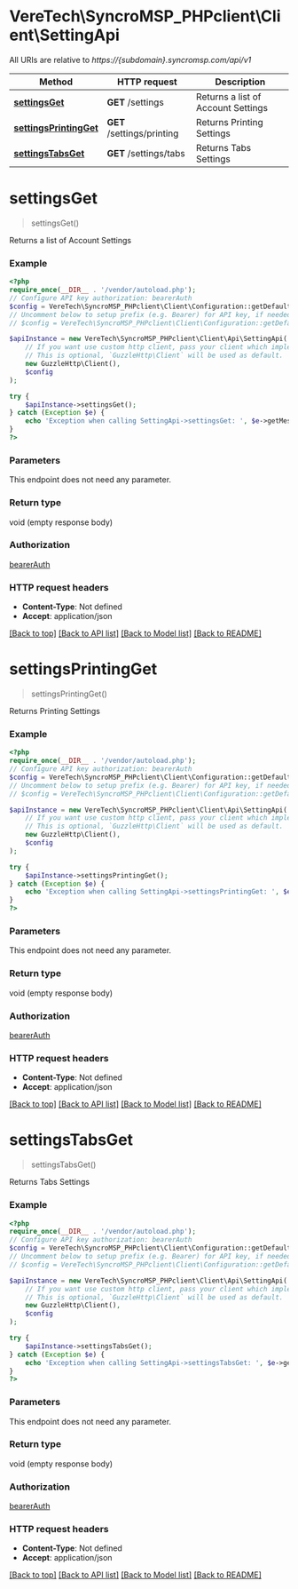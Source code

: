 # VereTech\SyncroMSP_PHPclient\Client\SettingApi

All URIs are relative to *https://{subdomain}.syncromsp.com/api/v1*

Method | HTTP request | Description
------------- | ------------- | -------------
[**settingsGet**](SettingApi.md#settingsget) | **GET** /settings | Returns a list of Account Settings
[**settingsPrintingGet**](SettingApi.md#settingsprintingget) | **GET** /settings/printing | Returns Printing Settings
[**settingsTabsGet**](SettingApi.md#settingstabsget) | **GET** /settings/tabs | Returns Tabs Settings

# **settingsGet**
> settingsGet()

Returns a list of Account Settings

### Example
```php
<?php
require_once(__DIR__ . '/vendor/autoload.php');
// Configure API key authorization: bearerAuth
$config = VereTech\SyncroMSP_PHPclient\Client\Configuration::getDefaultConfiguration()->setApiKey('Authorization', 'YOUR_API_KEY');
// Uncomment below to setup prefix (e.g. Bearer) for API key, if needed
// $config = VereTech\SyncroMSP_PHPclient\Client\Configuration::getDefaultConfiguration()->setApiKeyPrefix('Authorization', 'Bearer');

$apiInstance = new VereTech\SyncroMSP_PHPclient\Client\Api\SettingApi(
    // If you want use custom http client, pass your client which implements `GuzzleHttp\ClientInterface`.
    // This is optional, `GuzzleHttp\Client` will be used as default.
    new GuzzleHttp\Client(),
    $config
);

try {
    $apiInstance->settingsGet();
} catch (Exception $e) {
    echo 'Exception when calling SettingApi->settingsGet: ', $e->getMessage(), PHP_EOL;
}
?>
```

### Parameters
This endpoint does not need any parameter.

### Return type

void (empty response body)

### Authorization

[bearerAuth](../../README.md#bearerAuth)

### HTTP request headers

 - **Content-Type**: Not defined
 - **Accept**: application/json

[[Back to top]](#) [[Back to API list]](../../README.md#documentation-for-api-endpoints) [[Back to Model list]](../../README.md#documentation-for-models) [[Back to README]](../../README.md)

# **settingsPrintingGet**
> settingsPrintingGet()

Returns Printing Settings

### Example
```php
<?php
require_once(__DIR__ . '/vendor/autoload.php');
// Configure API key authorization: bearerAuth
$config = VereTech\SyncroMSP_PHPclient\Client\Configuration::getDefaultConfiguration()->setApiKey('Authorization', 'YOUR_API_KEY');
// Uncomment below to setup prefix (e.g. Bearer) for API key, if needed
// $config = VereTech\SyncroMSP_PHPclient\Client\Configuration::getDefaultConfiguration()->setApiKeyPrefix('Authorization', 'Bearer');

$apiInstance = new VereTech\SyncroMSP_PHPclient\Client\Api\SettingApi(
    // If you want use custom http client, pass your client which implements `GuzzleHttp\ClientInterface`.
    // This is optional, `GuzzleHttp\Client` will be used as default.
    new GuzzleHttp\Client(),
    $config
);

try {
    $apiInstance->settingsPrintingGet();
} catch (Exception $e) {
    echo 'Exception when calling SettingApi->settingsPrintingGet: ', $e->getMessage(), PHP_EOL;
}
?>
```

### Parameters
This endpoint does not need any parameter.

### Return type

void (empty response body)

### Authorization

[bearerAuth](../../README.md#bearerAuth)

### HTTP request headers

 - **Content-Type**: Not defined
 - **Accept**: application/json

[[Back to top]](#) [[Back to API list]](../../README.md#documentation-for-api-endpoints) [[Back to Model list]](../../README.md#documentation-for-models) [[Back to README]](../../README.md)

# **settingsTabsGet**
> settingsTabsGet()

Returns Tabs Settings

### Example
```php
<?php
require_once(__DIR__ . '/vendor/autoload.php');
// Configure API key authorization: bearerAuth
$config = VereTech\SyncroMSP_PHPclient\Client\Configuration::getDefaultConfiguration()->setApiKey('Authorization', 'YOUR_API_KEY');
// Uncomment below to setup prefix (e.g. Bearer) for API key, if needed
// $config = VereTech\SyncroMSP_PHPclient\Client\Configuration::getDefaultConfiguration()->setApiKeyPrefix('Authorization', 'Bearer');

$apiInstance = new VereTech\SyncroMSP_PHPclient\Client\Api\SettingApi(
    // If you want use custom http client, pass your client which implements `GuzzleHttp\ClientInterface`.
    // This is optional, `GuzzleHttp\Client` will be used as default.
    new GuzzleHttp\Client(),
    $config
);

try {
    $apiInstance->settingsTabsGet();
} catch (Exception $e) {
    echo 'Exception when calling SettingApi->settingsTabsGet: ', $e->getMessage(), PHP_EOL;
}
?>
```

### Parameters
This endpoint does not need any parameter.

### Return type

void (empty response body)

### Authorization

[bearerAuth](../../README.md#bearerAuth)

### HTTP request headers

 - **Content-Type**: Not defined
 - **Accept**: application/json

[[Back to top]](#) [[Back to API list]](../../README.md#documentation-for-api-endpoints) [[Back to Model list]](../../README.md#documentation-for-models) [[Back to README]](../../README.md)

